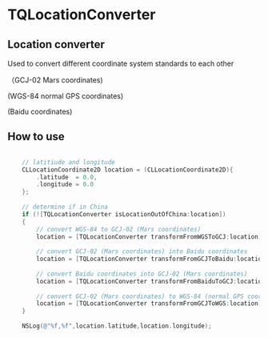 TQLocationConverter
===================

## Location converter

Used to convert different coordinate system standards to each other

（GCJ-02 Mars coordinates)

(WGS-84 normal GPS coordinates)

(Baidu coordinates)


## How to use


```objective-c

    // latitiude and longitude
    CLLocationCoordinate2D location = (CLLocationCoordinate2D){
        .latitude  = 0.0,
        .longitude = 0.0
    };
    
    // determine if in China
    if (![TQLocationConverter isLocationOutOfChina:location])
    {
        // convert WGS-84 to GCJ-02 (Mars coordinates)
        location = [TQLocationConverter transformFromWGSToGCJ:location];
        
        // convert GCJ-02 (Mars coordinates) into Baidu coordinates
        location = [TQLocationConverter transformFromGCJToBaidu:location];
        
        // convert Baidu coordinates into GCJ-02 (Mars coordinates)
        location = [TQLocationConverter transformFromBaiduToGCJ:location];
        
        // convert GCJ-02 (Mars coordinates) to WGS-84 (normal GPS coordinates)
        location = [TQLocationConverter transformFromGCJToWGS:location];
    }
    
    NSLog(@"%f,%f",location.latitude,location.longitude);
    
```
